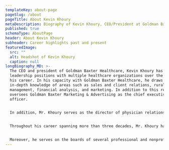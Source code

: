 ```yaml
---
templateKey: about-page
pageSlug: /about
pageTitle: About Kevin Khoury
metaDescription: Biography of Kevin Khoury, CEO/President at Goldman Baxter
published: true
schemaType: AboutPage
header: About Kevin Khoury
subheader: Career highlights past and present
featuredImage:
  src: ""
  alt: Headshot of Kevin Khoury
  caption: null
longBiography_MD: >-
  The CEO and president of Goldman Baxter Healthcare, Kevin Khoury has served in
  leadership positions with multiple healthcare organizations over the course of
  his career. In his capacity with Goldman Baxter Healthcare, he draws on his
  in-depth knowledge of areas such as sales and client relations, rural hospital
  management, financial analysis, and marketing. In addition to this role, he
  oversees Goldman Baxter Marketing & Advertising as the chief executive
  officer.


  In addition, Mr. Khoury serves as the director of physician relations at Sooner Home Health & TenderCare Hospice, as the national director of Graystone Medical, and as a professional consultant for Hassco Corporation and DermaMedics. Moreover, he is the co-owner of DermaviaRX and the National Billing Company, as well as the Healthcare Marketing Company. An author, he wrote the book Curing Obamacare, The Antidote to our Healthcare Dilemma and two editions of the book Eliminate Fear, Embrace Success. Moreover, he delivers presentations about these books as a guest speaker.


  Throughout his career spanning more than three decades, Mr. Khoury has received a number of commendations for his work. In addition, he has maintained a focus on driving growth. He possesses a record of increasing profits, which includes a 200 percent corporate profit boost over the span of 22 months in a previous position as the chairman of National Integrated Services. Moreover, the State Chamber of Oklahoma inducted him into the State Chamber of Oklahoma Hall of Fame for Marketing and Promotions. Mr. Khoury has also received recognition in Who's Who for Young Adults.


  Moreover, he serves on the boards of several professional and nonprofit organizations, including the Physician Manpower Training Commission, Grace Given Ministries, the Dream Center, and the Lupus Foundation. He also serves as chairman of the Lupus Foundation of Oklahoma and engages in fundraising activities with other charitable organizations.
---
```

